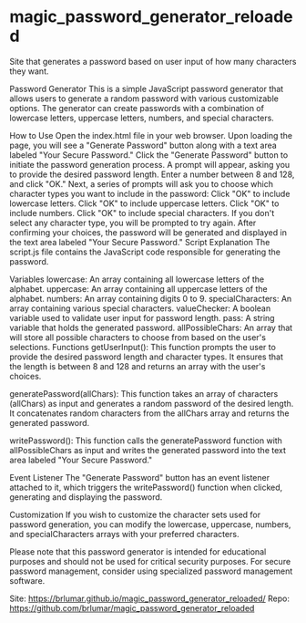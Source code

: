 # magic_password_generator_reloaded
Site that generates a password based on user input of how many characters they want. 

Password Generator
This is a simple JavaScript password generator that allows users to generate a random password with various customizable options. The generator can create passwords with a combination of lowercase letters, uppercase letters, numbers, and special characters.

How to Use
Open the index.html file in your web browser.
Upon loading the page, you will see a "Generate Password" button along with a text area labeled "Your Secure Password."
Click the "Generate Password" button to initiate the password generation process.
A prompt will appear, asking you to provide the desired password length. Enter a number between 8 and 128, and click "OK."
Next, a series of prompts will ask you to choose which character types you want to include in the password:
Click "OK" to include lowercase letters.
Click "OK" to include uppercase letters.
Click "OK" to include numbers.
Click "OK" to include special characters.
If you don't select any character type, you will be prompted to try again.
After confirming your choices, the password will be generated and displayed in the text area labeled "Your Secure Password."
Script Explanation
The script.js file contains the JavaScript code responsible for generating the password.

Variables
lowercase: An array containing all lowercase letters of the alphabet.
uppercase: An array containing all uppercase letters of the alphabet.
numbers: An array containing digits 0 to 9.
specialCharacters: An array containing various special characters.
valueChecker: A boolean variable used to validate user input for password length.
pass: A string variable that holds the generated password.
allPossibleChars: An array that will store all possible characters to choose from based on the user's selections.
Functions
getUserInput(): This function prompts the user to provide the desired password length and character types. It ensures that the length is between 8 and 128 and returns an array with the user's choices.

generatePassword(allChars): This function takes an array of characters (allChars) as input and generates a random password of the desired length. It concatenates random characters from the allChars array and returns the generated password.

writePassword(): This function calls the generatePassword function with allPossibleChars as input and writes the generated password into the text area labeled "Your Secure Password."

Event Listener
The "Generate Password" button has an event listener attached to it, which triggers the writePassword() function when clicked, generating and displaying the password.

Customization
If you wish to customize the character sets used for password generation, you can modify the lowercase, uppercase, numbers, and specialCharacters arrays with your preferred characters.

Please note that this password generator is intended for educational purposes and should not be used for critical security purposes. For secure password management, consider using specialized password management software.


Site: https://brlumar.github.io/magic_password_generator_reloaded/
Repo: https://github.com/brlumar/magic_password_generator_reloaded